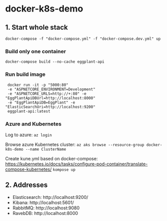 # docker-k8s-demo

## 1. Start whole stack
`docker-compose -f "docker-compose.yml" -f "docker-compose.dev.yml" up`

### Build only one container
`docker-compose build --no-cache eggplant-api`

### Run build image
```
 docker run -it -p "5000:80" 
 -e "ASPNETCORE_ENVIRONMENT=Development" 
 -e "ASPNETCORE_URLS=http://+:80" -e "EggPlantApiDBUrl=http://localhost:8000" 
 -e "EggPlantApiDB=EggPlant" -e "ElasticSearchUri=http://localhost:9200" 
 eggplant-api:latest
```

### Azure and Kubernetes

Log to azure:
`az login`

Browse azure Kubernetes cluster:
`az aks browse --resource-group docker-k8s-demo --name ClusterName`

Create kune.yml based on docker-compose:
https://kubernetes.io/docs/tasks/configure-pod-container/translate-compose-kubernetes/
`kompose up`

## 2. Addresses
* Elasticsearch: http://localhost:9200/
* Kibana: http://localhost:5601/
* RabbitMQ: http://localhost:9080
* RavebDB: http://localhost:8000
